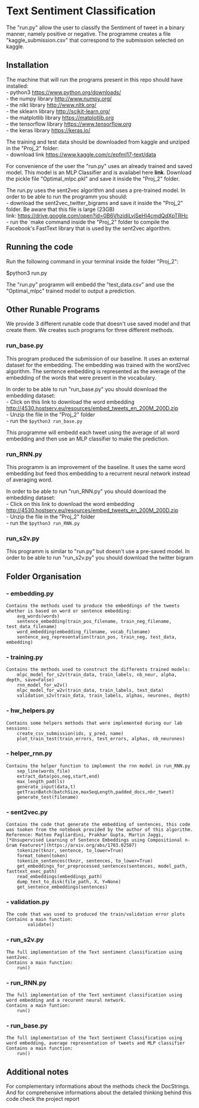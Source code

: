 # Text Sentiment Classification

The "run.py" allow the user to classify the Sentiment of tweet in a binary manner, namely positive or negative.
The programme creates a file "kaggle_submission.csv" that correspond to the submission selected on kaggle.

## Installation
The machine that will run the programs present in this repo should have installed:<br>
		- python3 https://www.python.org/downloads/ <br>
		- the numpy library http://www.numpy.org/<br>
		- the nlkt library http://www.nltk.org/<br>
		- the sklearn library http://scikit-learn.org/<br>
		- the matplotlib library https://matplotlib.org<br>
		- the tensorflow library https://www.tensorflow.org<br>
		- the keras library https://keras.io/<br>

The training and test data should be downloaded from kaggle and unziped in the "Proj_2" folder:<br>
	- download link https://www.kaggle.com/c/epfml17-text/data

For convenience of the user the "run.py" uses an already trained and saved model. This model is an MLP Classifier and is availabel here **link**. 
Download the pickle file "Optimal_mlpc.pkl" and save it inside the "Proj_2" folder.

The run.py uses the sent2vec algorithm and uses a pre-trained model. In order to be able to run the programm you should:<br>
	- download the sent2vec_twitter_bigrams and save it inside the "Proj_2" folder. Be aware that this file is large (23GB)<br>
	link: https://drive.google.com/open?id=0B6VhzidiLvjSeHI4cmdQdXpTRHc<br>
	- run the `make command inside the "Proj_2" folder to compile the Facebook's FastText library that is used by the sent2vec algorithm.


## Running the code

Run the following command in your terminal inside the folder "Proj_2":

$python3 run.py

The "run.py" programm will embedd the "test_data.csv" and use the "Optimal_mlpc" trained model to output a prediction.


## Other Runable Programs

We provide 3 different runable code that doesn't use saved model and that create them. We creates such programs for three different methods.

### run_base.py
This program produced the submission of our baseline. It uses an external dataset for the embedding. The embedding was trained with the word2vec algorithm. The sentence embedding is represented as the average of the embedding of the words that were present in the vocabulary.

In order to be able to run "run_base.py" you should download the embedding dataset:<br>
	- Click on this link to download the word embedding http://4530.hostserv.eu/resources/embed_tweets_en_200M_200D.zip<br>
	- Unzip the file in the "Proj_2" folder<br>
	- run the `$python3 run_base.py`<br>

This programme will embedd each tweet using the average of all word embedding and then use an MLP classifier to make the prediction.

### run_RNN.py
This programm is an improvement of the baseline. It uses the same word embedding but feed thos embedding to a recurrent neural network instead of averaging word.

In order to be able to run "run_RNN.py" you should download the embedding dataset:<br>
	- Click on this link to download the word embedding http://4530.hostserv.eu/resources/embed_tweets_en_200M_200D.zip<br>
	- Unzip the file in the "Proj_2" folder<br>
	- run the `$python3 run_RNN.py`<br>

### run_s2v.py
This programm is similar to "run.py" but doesn't use a pre-saved model.
In order to be able to run "run_s2v.py" you should download the twitter bigram

## Folder Organisation

### - embedding.py
	Contains the methods used to produce the embeddings of the tweets whether is based on word or sentence embedding:
		avg_words(words)
		sentence_embedding(train_pos_filename, train_neg_filename, test_data_filename)
		word_embedding(embedding_filename, vocab_filename)
		sentence_avg_representation(train_pos, train_neg, test_data, embedding)
### - training.py
	Contains the methods used to construct the differents trained models:
		mlpc_model_for_s2v(train_data, train_labels, nb_neur, alpha, depth, save=False)
		rnn_model_for_w2v()
		mlpc_model_for_w2v(train_data, train_labels, test_data)
		validation_s2v(train_data, train_labels, alphas, neurones, depth)
### - hw_helpers.py
	Contains some helpers methods that were implemented during our lab sessions:
		create_csv_submission(ids, y_pred, name)
		plot_train_test(train_errors, test_errors, alphas, nb_neurones)
		
### - helper_rnn.py
	Contains the helper function to implement the rnn model in run_RNN.py
		sep_line(words_file)
		extract_data(pos,neg,start,end)
		max_length_pad(ls)
		generate_input(data,t)
		getTrainBatch(batchSize,maxSeqLength,padded_docs,nbr_tweet)
		generate_test(filename)

		
### - sent2vec.py
	Contains the code that generate the embedding of sentences, this code was tooken from the notebook provided by the author of this algorithm. 
	Reference: Matteo Pagliardini, Prakhar Gupta, Martin Jaggi, [*Unsupervised Learning of Sentence Embeddings using Compositional n-Gram Features*](https://arxiv.org/abs/1703.02507)
		tokenize(tknzr, sentence, to_lower=True)
		format_token(token)
		tokenize_sentences(tknzr, sentences, to_lower=True)
		get_embeddings_for_preprocessed_sentences(sentences, model_path, fasttext_exec_path)
		read_embeddings(embeddings_path)
		dump_text_to_disk(file_path, X, Y=None)
		get_sentence_embeddings(sentences)
### - validation.py
	The code that was used to produced the train/validation error plots
	Contains a main function:
			validate()

### - run_s2v.py
	The full implementation of the Text sentiment classification using sent2vec.
	Contains a main function:
    	run()
### - run_RNN.py
	The full implementation of the Text sentiment classification using word embedding and a recurent neural network.
	Contains a main funtion:
		run()
### - run_base.py
	The full implementation of the Text Sentiment Classification using word embedding, average representation of tweets and MLP classifier
	Contains a main function:
		run()


## Additional notes

For complementary informations about the methods check the DocStrings.
And for comprehensive informations about the detailed thinking behind this code check the project report

